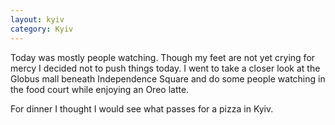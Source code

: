 ```yaml
---
layout: kyiv
category: Kyiv
---
```


Today was mostly people watching. Though my feet are not yet crying for mercy I decided not to push things today. I went to take a closer look at the Globus mall beneath Independence Square and do some people watching in the food court while enjoying an Oreo latte.

For dinner I thought I would see what passes for a pizza in Kyiv.